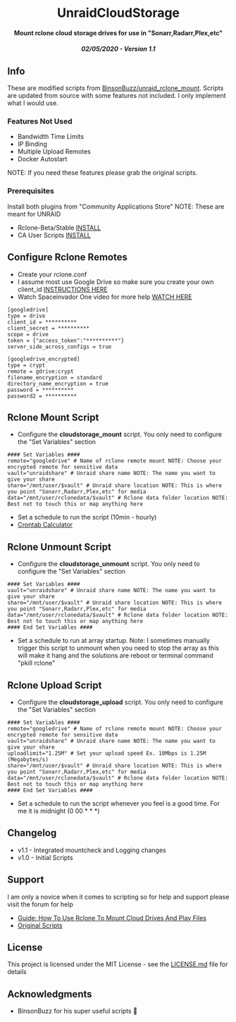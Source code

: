<center>
<h1 align="center">UnraidCloudStorage</h1>
<h4 align="center">Mount rclone cloud storage drives for use in "Sonarr,Radarr,Plex,etc"</h4>
<h5 align="Center"><strong>02/05/2020 - Version 1.1</strong>
</center>

## Info

These are modified scripts from [BinsonBuzz/unraid_rclone_mount](https://github.com/BinsonBuzz/unraid_rclone_mount). Scripts are updated from source with some features not included. I only implement what I would use.

### Features Not Used

- Bandwidth Time Limits
- IP Binding
- Multiple Upload Remotes
- Docker Autostart

NOTE: If you need these features please grab the original scripts.

### Prerequisites

Install both plugins from "Community Applications Store"
NOTE: These are meant for UNRAID
- Rclone-Beta/Stable [INSTALL](https://forums.unraid.net/topic/51633-plugin-rclone/)
- CA User Scripts [INSTALL](https://forums.unraid.net/topic/48286-plugin-ca-user-scripts/)

## Configure Rclone Remotes

- Create your rclone.conf
- I assume most use Google Drive so make sure you create your own client_id [INSTRUCTIONS HERE](https://rclone.org/drive/#making-your-own-client-id)
- Watch Spaceinvador One video for more help [WATCH HERE](https://youtu.be/-b9Ow2iX2DQ)

```
[googledrive]
type = drive
client_id = **********
client_secret = **********
scope = drive
token = {"access_token":"**********"}
server_side_across_configs = true

[googledrive_encrypted]
type = crypt
remote = gdrive:crypt
filename_encryption = standard
directory_name_encryption = true
password = **********
password2 = **********
```

## Rclone Mount Script

- Configure the <strong>cloudstorage_mount</strong> script. You only need to configure the "Set Variables" section

```
#### Set Variables ####
remote="googledrive" # Name of rclone remote mount NOTE: Choose your encrypted remote for sensitive data
vault="unraidshare" # Unraid share name NOTE: The name you want to give your share
share="/mnt/user/$vault" # Unraid share location NOTE: This is where you point "Sonarr,Radarr,Plex,etc" for media
data="/mnt/user/rclonedata/$vault" # Rclone data folder location NOTE: Best not to touch this or map anything here
```
- Set a schedule to run the script (10min - hourly)
- [Crontab Calculator](https://crontab.guru/)

## Rclone Unmount Script

- Configure the <strong>cloudstorage_unmount</strong> script. You only need to configure the "Set Variables" section

```
#### Set Variables ####
vault="unraidshare" # Unraid share name NOTE: The name you want to give your share
share="/mnt/user/$vault" # Unraid share location NOTE: This is where you point "Sonarr,Radarr,Plex,etc" for media
data="/mnt/user/rclonedata/$vault" # Rclone data folder location NOTE: Best not to touch this or map anything here
#### End Set Variables ####
```
- Set a schedule to run at array startup. Note: I sometimes manually trigger this script to unmount when you need to stop the array as this will make it hang and the solutions are reboot or terminal command "pkill rclone"

## Rclone Upload Script

- Configure the <strong>cloudstorage_upload</strong> script. You only need to configure the "Set Variables" section

```
#### Set Variables ####
remote="googledrive" # Name of rclone remote mount NOTE: Choose your encrypted remote for sensitive data
vault="unraidshare" # Unraid share name NOTE: The name you want to give your share
uploadlimit="1.25M" # Set your upload speed Ex. 10Mbps is 1.25M (Megabytes/s)
share="/mnt/user/$vault" # Unraid share location NOTE: This is where you point "Sonarr,Radarr,Plex,etc" for media
data="/mnt/user/rclonedata/$vault" # Rclone data folder location NOTE: Best not to touch this or map anything here
#### End Set Variables ####
```
- Set a schedule to run the script whenever you feel is a good time. For me it is midnight (0 00 * * *)

## Changelog

- v1.1 - Integrated mountcheck and Logging changes
- v1.0 - Initial Scripts

## Support

I am only a novice when it comes to scripting so for help and support please visit the forum for help

- [Guide: How To Use Rclone To Mount Cloud Drives And Play Files](https://forums.unraid.net/topic/75436-guide-how-to-use-rclone-to-mount-cloud-drives-and-play-files/)
- [Original Scripts](https://github.com/BinsonBuzz/unraid_rclone_mount)

## License

This project is licensed under the MIT License - see the [LICENSE.md](LICENSE.md) file for details

## Acknowledgments

* BinsonBuzz for his super useful scripts :clap:

